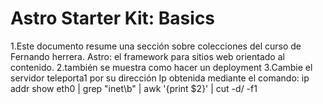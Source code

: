 # Astro Starter Kit: Basics

1.Este documento resume una sección sobre colecciones del curso de Fernando herrera. Astro: el framework para sitios web orientado al contenido.
2.también se muestra como hacer un deployment
3.Cambie el servidor teleporta1 por su dirección Ip obtenida mediante el comando: ip addr show eth0 | grep "inet\b" | awk '{print $2}' | cut -d/ -f1
